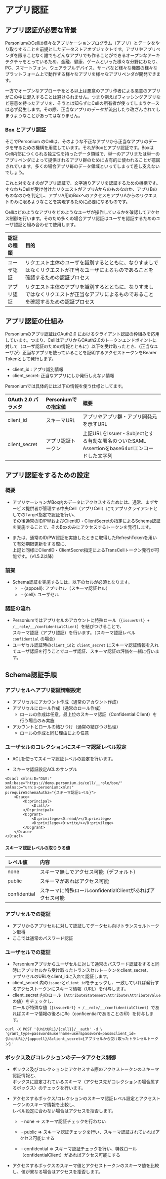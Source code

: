 # アプリ認証
## アプリ認証が必要な背景

PersoniumのCellは様々なアプリケーションプログラム（アプリ）とデータをやり取りすることを前提としたデータストアオブジェクトです。アプリやアプリベンダを限ることなく誰でもどんなアプリでも作ることができるオープンなアーキテクチャをとっているため、金融、健康、ゲームといった様々な分野にわたり、PC、スマートフォン、ウェアラブルデバイス、サーバなど様々な機器の様々なプラットフォーム上で動作する様々なアプリを様々なアプリベンダが開発できます。

一方でオープンなアプローチをとる以上は悪意のアプリ作者による悪意のアプリがこの中に混入することは避けられません。つまり例えばフィッシングアプリなど悪意を持ったアプリを、そうとは知らずにCellの所有者が使ってしまうケースは必ず発生します。その際、正当なアプリのデータが流出したり改ざんされてしまうようなことがあってはなりません。

### Box とアプリ認証
そこでPersonium のCellは、そのような不正なアプリから正当なアプリのデータを守るための機構を用意しています。それがBoxとアプリ認証です。BoxはCell内部につくられる独立性を持ったデータ領域で、単一のアプリまたは単一のアプリベンダによって提供されるアプリ群のために占有的に使われることが意図されています。多くの場合アプリ毎のデータ領域といってしまって差し支えないでしょう。

これと対をなすのがアプリ認証で、文字通りアプリを認証するための機構です。すなわちCellが受け付けたリクエストがアプリAからのものなのか、アプリBのものなのかを判定し、アプリA用のBoxへのアクセスをアプリAからのリクエストのみに限るようなことを実現するために必要になるものです。

Cellはどのようなアプリをどのようなユーザが操作しているかを確認してアクセス制御を行います。そのため多くの場合アプリ認証はユーザを認証するためのユーザ認証と組み合わせて使用します。

|認証の種類|目的|
|:--|:--|
|ユーザ認証|リクエスト主体のユーザを識別するとともに、なりすましではなくリクエストが正当なユーザによるものであることを確認するための認証プロセス|
|アプリ認証|リクエスト主体のアプリを識別するとともに、なりすましではなくリクエストが正当なアプリによるものであることを確認するための認証プロセス|

## アプリ認証の仕組み

Personiumのアプリ認証はOAuth2.0 におけるクライアント認証の枠組みを応用しています。つまり、CellはアプリからOAuth2.0のトークンエンドポイントに対して（ユーザ認証のための情報とともに）以下を受け取ったとき、（正当なユーザが）正当なアプリを使っていることを証明するアクセストークンをBearer Tokenとして発行します。

* client_id : アプリ識別情報
* client_secret: 正当なアプリにしか発行しえない情報

Personiumでは具体的には以下の情報を使う仕様としてます。

|OAuth 2.0 パラメタ|Personiumでの指定値|概要|
|:--|:--|:--|
|client_id|スキーマURL|アプリやアプリ群・アプリ開発元を示すURL|
|client_secret|アプリ認証トークン|上記URLをIssuer・Subjectとする有効な署名のついたSAML Assertionをbase64urlエンコードした文字列|




## アプリ認証をするための設定
### 概要
* アプリケーションがBox内のデータにアクセスするためには、通常、まずサービス提供者が管理する中央Cell（アプリCell）にてアプリクライアントとしてのTarget指定で認証を行い、<br>
その後通常のID/PWおよびClientID・ClientSecretの指定によるSchema認証を実施することで、そのBoxのみにアクセスするトークンを発行します。

* または、通常のID/PW認証を実施したときに取得したRefreshTokenを用いて有効期限更新をする際に、<br>上記と同様にClientID・ClientSecret指定によるTransCellトークン発行が可能です。（v1.5.2以降）

### 前提
* Schema認証を実施するには、以下のセルが必須となります。<br>
	* ・{appcell}: アプリセル（スキーマ認証セル）
	* ・{cell}: ユーザセル

### 認証の流れ
* Personiumではアプリセルのアカウントに特殊ロール（`{issuerUrl} + /__role/__/confidentialClient`）を結びつけることで、<br>スキーマ認証（アプリ認証）を行います。（スキーマ認証レベル `confidential` の場合）
* ユーザセル認証時の`client_id`と `client_secret` にスキーマ認証情報を入れてユーザ認証を行うことでユーザ認証、スキーマ認証の評価を一緒に行います。

## Schema認証手順
### アプリセルへアプリ認証情報設定

* アプリセルにアカウント作成（通常のアカウント作成）
* アプリセルにロール作成（通常のロール作成）
	* ロールの作成は任意。最上位のスキーマ認証（Confidential Client）を行う場合のみ実施
* アカウントとロールの結びつけ（通常の結びつけ処理）
	* ロールの作成と同じ理由により任意

### ユーザセルのコレクションにスキーマ認証レベル設定

* ACLを使ってスキーマ認証レベルの設定を行います。

* スキーマ認証設定ACLのサンプル

```
<D:acl xmlns:D="DAV:" xml:base="https://demo.personium.io/cell/__role/box/"
xmlns:p="urn:x-personium:xmlns"
p:requireSchemaAuthz="{スキーマ認証レベル}">
    <D:ace>
        <D:principal>
            <D:all/>
        </D:principal>
        <D:grant>
            <D:privilege><D:read/></D:privilege>
            <D:privilege><D:write/></D:privilege>
        </D:grant>
    </D:ace>
</D:acl>
```


#### スキーマ認証レベルの取りうる値

| レベル値     | 内容                                                       |
|:--|:--|
| none         | スキーマ無しでアクセス可能（デフォルト）                   |
| public       | スキーマがあればアクセス可能                               |
| confidential | スキーマに特殊ロールconfidentialClientがあればアクセス可能 |

### アプリセルでの認証

* アプリからアプリセルに対して認証してデータセル向けトランスセルトークン取得
* ここでは通常のパスワード認証

### ユーザセルでの認証

* Personiumアプリからユーザセルに対して通常のパスワード認証をすると同時にアプリセルから受け取ったトランスセルトークンをclient_secret、<br>アプリセルのURLをclient_idに入れて認証します。
* client_secret 内の`issuer`と`client_id`をチェックし、一致していれば発行するアクセストークンにスキーマ情報（URL）を付与します。
* client_secret 内のロール（`AttributeStatement\Attribute\AttributeValue`の値）をチェックし、<br>ロールが特殊な値（`{issuerUrl} + /__role/__/confidentialClient`）であればスキーマ情報の後ろに#c（conficentialであることの印）を付与します。


```
curl -X POST '{UnitURL}/{cell}}/__auth' -d \
'grant_type=password&username=user&password=pass&client_id={UnitURL}/{appcell}/&client_secret={アプリセルから受け取ったトランセルトークン}'
```

### ボックス及びコレクションのデータアクセス制御

* ボックス及びコレクションにアクセスする際のアクセストークンのスキーマ認証情報と、<br>ボックスに設定されているスキーマ（アクセス先がコレクションの場合属するボックス）のチェックを行います。

* アクセスするボックス/コレクションのスキーマ認証レベル設定とアクセストークンのスキーマ情報を比較し、<br>レベル設定に合わない場合はアクセスを拒否します。

	* ・none => スキーマ認証チェックを行わない

	* ・public => スキーマ認証チェックを行い、スキーマ認証されていればアクセス可能にする

	* ・confidential => スキーマ認証チェックを行い、特殊ロール（confidentialClient）があればアクセス可能にする

* アクセスするボックスのスキーマ値とアクセストークンのスキーマ値を比較し、値が異なる場合はアクセスを拒否します。
